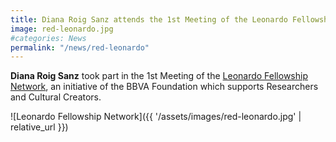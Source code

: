 ```yaml
---
title: Diana Roig Sanz attends the 1st Meeting of the Leonardo Fellowship Network
image: red-leonardo.jpg
#categories: News
permalink: "/news/red-leonardo"
---
```

**Diana Roig Sanz** took part in the 1st Meeting of the [Leonardo Fellowship Network](https://www.redleonardo.es/noticias/la-fundacion-bbva-reune-200-investigadores-creadores-constituir-la-red-leonardo-una-comunidad-torno-al-conocimiento/), an initiative of the BBVA Foundation which supports Researchers and Cultural Creators.

![Leonardo Fellowship Network]({{ '/assets/images/red-leonardo.jpg' | relative_url }})
